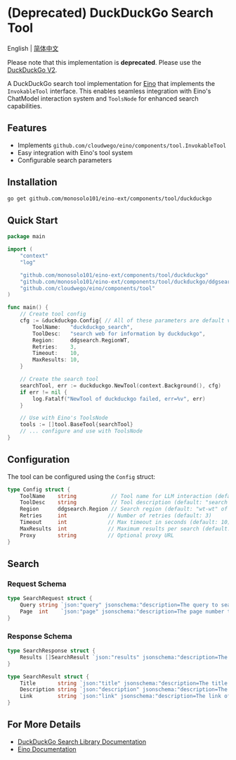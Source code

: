 # (Deprecated) DuckDuckGo Search Tool

English | [简体中文](README_zh.md)

Please note that this implementation is **deprecated**. Please use the [DuckDuckGo V2](https://github.com/monosolo101/eino-ext/tree/main/components/tool/duckduckgo/v2).

A DuckDuckGo search tool implementation for [Eino](https://github.com/cloudwego/eino) that implements the `InvokableTool` interface. This enables seamless integration with Eino's ChatModel interaction system and `ToolsNode` for enhanced search capabilities.

## Features

- Implements `github.com/cloudwego/eino/components/tool.InvokableTool`
- Easy integration with Eino's tool system
- Configurable search parameters

## Installation

```bash
go get github.com/monosolo101/eino-ext/components/tool/duckduckgo
```

## Quick Start

```go
package main

import (
    "context"
    "log"

    "github.com/monosolo101/eino-ext/components/tool/duckduckgo"
    "github.com/monosolo101/eino-ext/components/tool/duckduckgo/ddgsearch"
    "github.com/cloudwego/eino/components/tool"
)

func main() {
    // Create tool config
    cfg := &duckduckgo.Config{ // All of these parameters are default values, for demonstration purposes only
        ToolName:   "duckduckgo_search",
        ToolDesc:   "search web for information by duckduckgo",
        Region:     ddgsearch.RegionWT,
        Retries:    3,
        Timeout:    10,
        MaxResults: 10,
    }

    // Create the search tool
    searchTool, err := duckduckgo.NewTool(context.Background(), cfg)
    if err != nil {
        log.Fatalf("NewTool of duckduckgo failed, err=%v", err)
    }

    // Use with Eino's ToolsNode
    tools := []tool.BaseTool{searchTool}
    // ... configure and use with ToolsNode
}
```

## Configuration

The tool can be configured using the `Config` struct:

```go
type Config struct {
    ToolName    string           // Tool name for LLM interaction (default: "duckduckgo_search")
    ToolDesc    string           // Tool description (default: "search web for information by duckduckgo")
    Region      ddgsearch.Region // Search region (default: "wt-wt" of no specified region)
    Retries     int             // Number of retries (default: 3)
    Timeout     int             // Max timeout in seconds (default: 10)
    MaxResults  int             // Maximum results per search (default: 10)
    Proxy       string          // Optional proxy URL
}
```

## Search

### Request Schema

```go
type SearchRequest struct {
    Query string `json:"query" jsonschema:"description=The query to search the web for"`
    Page  int    `json:"page" jsonschema:"description=The page number to search for, default: 1"`
}
```

### Response Schema

```go
type SearchResponse struct {
    Results []SearchResult `json:"results" jsonschema:"description=The results of the search"`
}

type SearchResult struct {
    Title       string `json:"title" jsonschema:"description=The title of the search result"`
    Description string `json:"description" jsonschema:"description=The description of the search result"`
    Link        string `json:"link" jsonschema:"description=The link of the search result"`
}
```

## For More Details

- [DuckDuckGo Search Library Documentation](ddgsearch/README.md)
- [Eino Documentation](https://github.com/cloudwego/eino)
